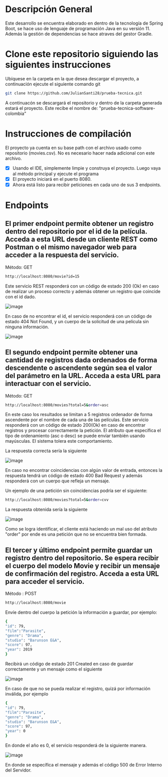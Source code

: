 # Descripción General
Este desarrollo se encuentra elaborado en dentro de la tecnología de Spring Boot, se hace uso de lenguaje de programación Java en su versión 11. Además la gestión de dependencias se hace atraves del gestor Gradle.

# Clone este repositorio siguiendo las siguientes instrucciones
Ubíquese en la carpeta en la que desea descargar el proyecto, a continuación ejecute el siguiente comando git
```sh
git clone https://github.com/JulianSanti28/prueba-tecnica.git
```
A continuacón se descargará el repositorio y dentro de la carpeta generada estará el proyecto. Este recibe el nombre de: "prueba-tecnica-software-colombia"

# Instrucciones de compilación
El proyecto ya cuenta en su base path con el archivo usado como repositorio (movies.csv). No es necesario hacer nada adicional con este archivo.

- [x] Usando el IDE, simplemente limpie y construya el proyecto. Luego vaya al método principal y ejecute el programa
- [x] El proyecto iniciará en el puerto 8080.
- [x] Ahora está listo para recibir peticiones en cada uno de sus 3 endpoints.  

# Endpoints

## El primer endpoint permite obtener un registro dentro del repositorio por el id de la película. Acceda a esta URL desde un cliente REST como Postman o el mismo navegador web para acceder a la respuesta del servicio.

Método: GET

```sh
http://localhost:8080/movie?id=15
```
Este servicio REST responderá con un código de estado 200 (Ok) en caso de realizar un proceso correcto y además obtener un registro que coincide con el id dado.

![image](https://user-images.githubusercontent.com/67648220/185752050-5cb785a3-1157-4897-8d68-96f9cc78f4b5.png)

En caso de no encontrar el id, el servicio responderá con un código de estado 404 Not Found, y un cuerpo de la solicitud de una película sin ninguna información.

![image](https://user-images.githubusercontent.com/67648220/185752069-9ed82bf8-1ad6-4ba5-a052-92c35e9e7c47.png)


## El segundo endpoint permite obtener una cantidad de registros dada ordenados de forma descendente o ascendente según sea el valor del parámetro en la URL. Acceda a esta URL para interactuar con el servicio.

Método: GET 

```sh
http://localhost:8080/movies?total=5&order=asc
```
En este caso los resultados se limitan a 5 registros ordenador de forma ascendente por el nombre de cada una de las películas.
Este servicio responderá con un código de estado 200(Ok) en caso de encontrar registros y procesar correctamente la petición. El atributo que específica el tipo
de ordenamiento (asc o desc) se puede envíar también usando mayúsculas. El sistema tolera este comportamiento.

La respuesta correcta sería la siguiente

![image](https://user-images.githubusercontent.com/67648220/185762578-7f79aa77-1fa3-43e5-9a83-333c4a9ec7d0.png)

En caso no encontrar coincidencias con algún valor de entrada, entonces la respuesta tendrá un código de estado 400 Bad Request y además responderá con un cuerpo que refleja un mensaje.

Un ejemplo de una petición sin coincidencias podría ser el siguiente:

```sh
http://localhost:8080/movies?total=5&order=cvv
```
La respuesta obtenida sería la siguiente

![image](https://user-images.githubusercontent.com/67648220/185751929-f53d0f6f-095e-4daf-92a8-dc2790aac5a2.png)

Como se logra identificar, el cliente está haciendo un mal uso del atributo "order" por ende es una petición que no se encuentra bien formada.

## El tercer y último endpoint permite guardar un registro dentro del repositorio. Se espera recibir el cuerpo del modelo Movie y recibir un mensaje de confirmación del registro. Acceda a esta URL para acceder el servicio.

Método : POST

```sh
http://localhost:8080/movie
```
Envíe dentro del cuerpo la petición la información a guardar, por ejemplo:

```sh
{
"id": 79,
"film":"Parasite",
"genre": "Drama",
"studio": "Barunson E&A",
"score": 97,
"year": 2019
}
```

Recibirá un código de estado 201 Created en caso de guardar correctamente y un mensaje como el siguiente

![image](https://user-images.githubusercontent.com/67648220/185752520-f5ccd614-909e-4ab1-8f70-09f4eb6a0e8c.png)

En caso de que no se pueda realizar el registro, quizá por información inválida, por ejemplo

```sh
{
"id": 79,
"film":"Parasite",
"genre": "Drama",
"studio": "Barunson E&A",
"score": 97,
"year": 0
}
```
En donde el año es 0, el servicio responderá de la siguiente manera.

![image](https://user-images.githubusercontent.com/67648220/185752576-0317ef23-7ac1-435e-bfcd-7ac3081a805c.png)

En donde se específica el mensaje y además el código 500 de Error Interno del Servidor.




